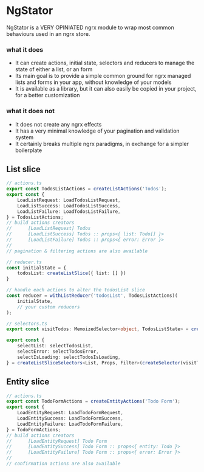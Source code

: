 # NgStator

NgStator is a VERY OPINIATED ngrx module to wrap most common behaviours used in an ngrx store.

### what it does

* It can create actions, initial state, selectors and reducers to manage the state of either a list, or an form
* Its main goal is to provide a simple common ground for ngrx managed lists and forms in your app, without knowledge of your models
* It is available as a library, but it can also easily be copied in your project, for a better customization

### what it does not

* It does not create any ngrx effects
* It has a very minimal knowledge of your pagination and validation system
* It certainly breaks multiple ngrx paradigms, in exchange for a simpler boilerplate


## List slice

```ts
// actions.ts
export const TodosListActions = createListActions('Todos');
export const {
    LoadListRequest: LoadTodosListRequest,
    LoadListSuccess: LoadTodosListSuccess,
    LoadListFailure: LoadTodosListFailure,
} = TodosListActions;
// build actions creators
//      [LoadListRequest] Todos
//      [LoadListSuccess] Todos :: props<{ list: Todo[] }>
//      [LoadListFailure] Todos :: props<{ error: Error }>
//
// pagination & filtering actions are also available
```

```ts
// reducer.ts
const initialState = {
    todosList: createListSlice({ list: [] })
}

// handle each actions to alter the todosList slice
const reducer = withListReducer('todosList', TodosListActions)(
    initialState,
    // your custom reducers
);
```

```ts
// selectors.ts
export const visitTodos: MemoizedSelector<object, TodosListState> = createFeatureSelector<TodosListState>('todos');

export const {
	selectList: selectTodosList,
	selectError: selectTodosError,
	selectIsLoading: selectTodosIsLoading,
} = createListSliceSelectors<List, Props, Filter>(createSelector(visitTodos, (state) => state.todosList));
```

## Entity slice

```ts
// actions.ts
export const TodoFormActions = createEntityActions('Todo Form');
export const {
    LoadEntityRequest: LoadTodoFormRequest,
    LoadEntitySuccess: LoadTodoFormSuccess,
    LoadEntityFailure: LoadTodoFormFailure,
} = TodoFormActions;
// build actions creators
//      [LoadEntityRequest] Todo Form
//      [LoadEntitySuccess] Todo Form :: props<{ entity: Todo }>
//      [LoadEntityFailure] Todo Form :: props<{ error: Error }>
//
// confirmation actions are also available
```
